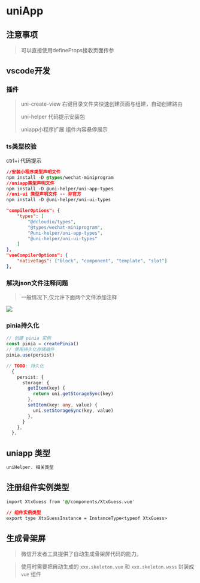 # uniApp

## 注意事项

> 可以直接使用defineProps接收页面传参

## vscode开发

### 插件

>  uni-create-view   右键目录文件夹快速创建页面与组建，自动创建路由
>
>  uni-helper  代码提示安装包
>
>  uniapp小程序扩展  组件内容悬停展示

### ts类型校验

ctrl+i 代码提示

```css
//安装小程序类型声明文件
npm install -D @types/wechat-miniprogram
//uniapp类型声明文件
npm install -D @uni-helper/uni-app-types
//uni-ui 类型声明文件 -- 非官方
npm install -D @uni-helper/uni-ui-types
```

```json
"compilerOptions": {
	"types": [
		"@dcloudio/types",
		"@types/wechat-miniprogram",
		"@uni-helper/uni-app-types",
        "@uni-helper/uni-ui-types"
	]
},
"vueCompilerOptions": {
	"nativeTags": ["block", "component", "template", "slot"]
},
```

### 解决json文件注释问题

> 一般情况下,仅允许下面两个文件添加注释

![](F:\桌面\随笔\images\解决json注释报错.png)

### pinia持久化

```typescript
// 创建 pinia 实例
const pinia = createPinia()
// 使用持久化存储插件
pinia.use(persist)

// TODO: 持久化
  {
    persist: {
      storage: {
        getItem(key) {
          return uni.getStorageSync(key)
        },
        setItem(key: any, value) {
          uni.setStorageSync(key, value)
        },
      }
    },
  },
```

## uniapp 类型

```css
uniHelper. 相关类型
```

## 注册组件实例类型

```css
import XtxGuess from '@/components/XtxGuess.vue'

// 组件实例类型
export type XtxGuessInstance = InstanceType<typeof XtxGuess>
```

## 生成骨架屏

> 微信开发者工具提供了自动生成骨架屏代码的能力。

>  使用时需要把自动生成的 `xxx.skeleton.vue` 和 `xxx.skeleton.wxss` 封装成 `vue` 组件